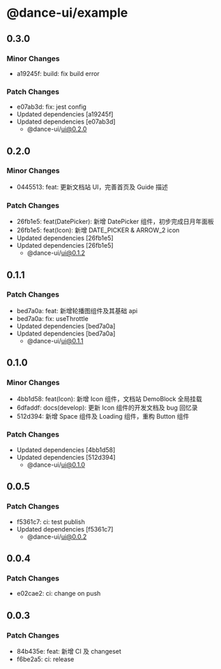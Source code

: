 # @dance-ui/example

## 0.3.0

### Minor Changes

- a19245f: build: fix build error

### Patch Changes

- e07ab3d: fix: jest config
- Updated dependencies [a19245f]
- Updated dependencies [e07ab3d]
  - @dance-ui/ui@0.2.0

## 0.2.0

### Minor Changes

- 0445513: feat: 更新文档站 UI，完善首页及 Guide 描述

### Patch Changes

- 26fb1e5: feat(DatePicker): 新增 DatePicker 组件，初步完成日月年面板
- 26fb1e5: feat(Icon): 新增 DATE_PICKER & ARROW_2 icon
- Updated dependencies [26fb1e5]
- Updated dependencies [26fb1e5]
  - @dance-ui/ui@0.1.2

## 0.1.1

### Patch Changes

- bed7a0a: feat: 新增轮播图组件及其基础 api
- bed7a0a: fix: useThrottle
- Updated dependencies [bed7a0a]
- Updated dependencies [bed7a0a]
  - @dance-ui/ui@0.1.1

## 0.1.0

### Minor Changes

- 4bb1d58: feat(Icon): 新增 Icon 组件，文档站 DemoBlock 全局挂载
- 6dfaddf: docs(develop): 更新 Icon 组件的开发文档及 bug 回忆录
- 512d394: 新增 Space 组件及 Loading 组件，重构 Button 组件

### Patch Changes

- Updated dependencies [4bb1d58]
- Updated dependencies [512d394]
  - @dance-ui/ui@0.1.0

## 0.0.5

### Patch Changes

- f5361c7: ci: test publish
- Updated dependencies [f5361c7]
  - @dance-ui/ui@0.0.2

## 0.0.4

### Patch Changes

- e02cae2: ci: change on push

## 0.0.3

### Patch Changes

- 84b435e: feat: 新增 CI 及 changeset
- f6be2a5: ci: release
